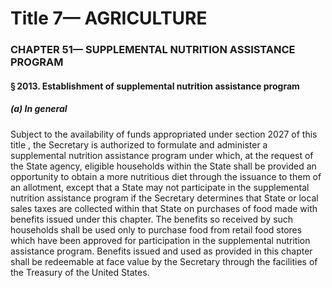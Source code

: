 
# Title 7— AGRICULTURE
### CHAPTER 51— SUPPLEMENTAL NUTRITION ASSISTANCE PROGRAM
#### § 2013. Establishment of supplemental nutrition assistance program
##### (a) In general

Subject to the availability of funds appropriated under section 2027 of this title , the Secretary is authorized to formulate and administer a supplemental nutrition assistance program under which, at the request of the State agency, eligible households within the State shall be provided an opportunity to obtain a more nutritious diet through the issuance to them of an allotment, except that a State may not participate in the supplemental nutrition assistance program if the Secretary determines that State or local sales taxes are collected within that State on purchases of food made with benefits issued under this chapter. The benefits so received by such households shall be used only to purchase food from retail food stores which have been approved for participation in the supplemental nutrition assistance program. Benefits issued and used as provided in this chapter shall be redeemable at face value by the Secretary through the facilities of the Treasury of the United States.
